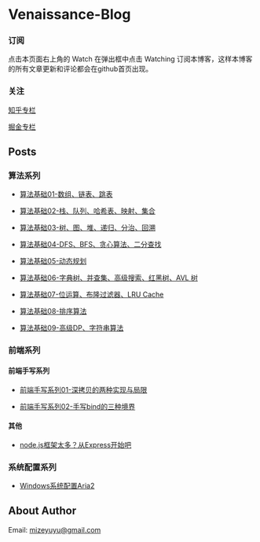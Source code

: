# Venaissance-Blog

### 订阅

点击本页面右上角的 Watch 在弹出框中点击 Watching 订阅本博客，这样本博客的所有文章更新和评论都会在github首页出现。

### 关注

[知乎专栏](https://zhuanlan.zhihu.com/venaissance)

[掘金专栏](https://juejin.im/user/5a9e90186fb9a028c3685234/posts)

## Posts

### 算法系列

- [算法基础01-数组、链表、跳表](https://github.com/venaissance/myBlog/issues/1)

- [算法基础02-栈、队列、哈希表、映射、集合](https://github.com/venaissance/myBlog/issues/2)

- [算法基础03-树、图、堆、递归、分治、回溯](https://github.com/venaissance/myBlog/issues/3)

- [算法基础04-DFS、BFS、贪心算法、二分查找](https://github.com/venaissance/myBlog/issues/4)

- [算法基础05-动态规划](https://github.com/venaissance/myBlog/issues/5)

- [算法基础06-字典树、并查集、高级搜索、红黑树、AVL 树](https://github.com/venaissance/myBlog/issues/6)

- [算法基础07-位运算、布隆过滤器、LRU Cache](https://github.com/venaissance/myBlog/issues/7)

- [算法基础08-排序算法](https://github.com/venaissance/myBlog/issues/8)

- [算法基础09-高级DP、字符串算法](https://github.com/venaissance/myBlog/issues/9)

### 前端系列

#### 前端手写系列

- [前端手写系列01-深拷贝的两种实现与局限](https://github.com/venaissance/myBlog/issues/13)

- [前端手写系列02-手写bind的三种境界](https://github.com/venaissance/myBlog/issues/14)

#### 其他

- [node.js框架太多？从Express开始吧](https://github.com/venaissance/myBlog/issues/11)


### 系统配置系列

- [Windows系统配置Aria2](https://github.com/venaissance/myBlog/issues/10)

## About Author

Email: [mizeyuyu@gmail.com](mailto:mizeyuyu@gmail.com)
